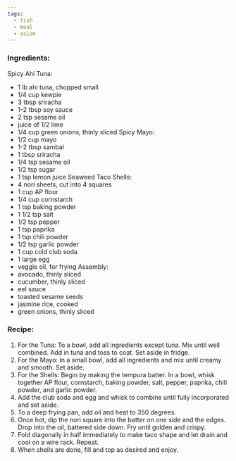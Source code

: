 ```yaml
---
tags:
  - fish
  - meal
  - asian
---
```

### Ingredients:
Spicy Ahi Tuna:
- 1 lb ahi tuna, chopped small
- 1/4 cup kewpie
- 3 tbsp sriracha
- 1-2 tbsp soy sauce
- 2 tsp sesame oil
- juice of 1/2 lime
- 1/4 cup green onions, thinly sliced
Spicy Mayo:
- 1/2 cup mayo
- 1-2 tbsp sambal
- 1 tbsp sriracha
- 1/4 tsp sesame oil
- 1/2 tsp sugar
- 1 tsp lemon juice
Seaweed Taco Shells:
- 4 nori sheets, cut into 4 squares
- 1 cup AP flour
- 1/4 cup cornstarch
- 1 tsp baking powder
- 1 1/2 tsp salt
- 1/2 tsp pepper
- 1 tsp paprika
- 1 tsp chili powder
- 1/2 tsp garlic powder
- 1 cup cold club soda
- 1 large egg
- veggie oil, for frying
Assembly:
- avocado, thinly sliced
- cucumber, thinly sliced
- eel sauce
- toasted sesame seeds
- jasmine rice, cooked
- green onions, thinly sliced

### Recipe:
1. For the Tuna: To a bowl, add all ingredients except tuna. Mix until well combined. Add in tuna and toss to coat. Set aside in fridge. 
2. For the Mayo: In a small bowl, add all ingredients and mix until creamy and smooth. Set aside. 
3. For the Shells: Begin by making the tempura batter. In a bowl, whisk together AP flour, cornstarch, baking powder, salt, pepper, paprika, chili powder, and garlic powder. 
4. Add the club soda and egg and whisk to combine until fully incorporated and set aside.
5. To a deep frying pan, add oil and heat to 350 degrees. 
6. Once hot, dip the nori square into the batter on one side and the edges. Drop into the oil, battered side down. Fry until golden and crispy. 
7. Fold diagonally in half immediately to make taco shape and let drain and cool on a wire rack. Repeat. 
8. When shells are done, fill and top as desired and enjoy. 